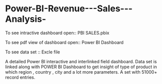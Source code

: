 # Power-BI-Revenue---Sales---Analysis-
To see intractive dashboard open:: PBI SALES.pbix

To see pdf view of dashboard open:: Power BI Dashboard 

To see data set :: Excle file
 
A detailed Power BI interactive and interlinked field dashboard.
Data set is linked along with POWER BI Dashboard to get insight of type of product in which region , country , city and a lot more parameters.
A set with 51000+ record entries.

